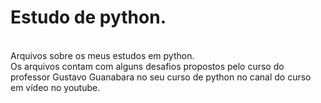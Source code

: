 # Estudo de python.
<br>
Arquivos sobre os meus estudos em python.
<br>
Os arquivos contam com alguns desafios propostos pelo curso do professor Gustavo Guanabara no seu curso de python no canal do curso em vídeo no youtube.
